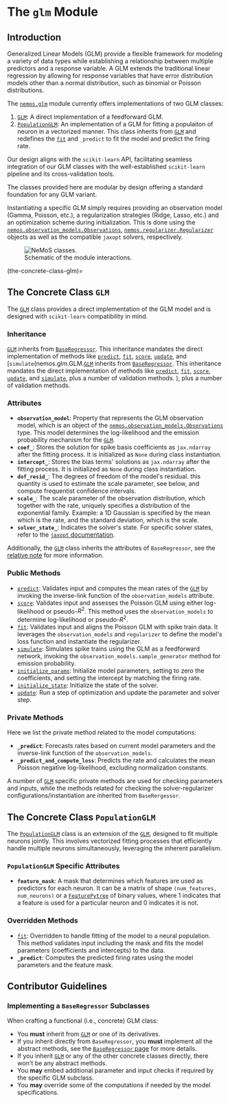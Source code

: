 # The `glm` Module

## Introduction



Generalized Linear Models (GLM) provide a flexible framework for modeling a variety of data types while establishing a relationship between multiple predictors and a response variable. A GLM extends the traditional linear regression by allowing for response variables that have error distribution models other than a normal distribution, such as binomial or Poisson distributions.

The [`nemos.glm`](nemos_glm) module currently  offers implementations of two GLM classes:

1. [`GLM`](nemos.glm.GLM): A direct implementation of a feedforward GLM.
2. [`PopulationGLM`](nemos.glm.PopulationGLM): An implementation of a GLM for fitting a populaiton of neuron in a vectorized manner. This class inherits from [`GLM`](nemos.glm.GLM) and redefines the [`fit`](nemos.glm.GLM.fit) and `_predict` to fit the model and predict the firing rate.

Our design aligns with the `scikit-learn` API, facilitating seamless integration of our GLM classes with the well-established `scikit-learn` pipeline and its cross-validation tools.

The classes provided here are modular by design offering a standard foundation for any GLM variant. 

Instantiating a specific GLM simply requires providing an observation model (Gamma, Poisson, etc.), a regularization strategies (Ridge, Lasso, etc.) and an optimization scheme during initialization. This is done using the [`nemos.observation_models.Observations`](nemos.observation_models.Observations), [`nemos.regularizer.Regularizer`](nemos.regularizer.Regularizer) objects as well as the compatible `jaxopt` solvers, respectively.


<figure markdown>
    <img src="../_static/classes_nemos.png" alt="NeMoS classes."/>
    <figcaption>Schematic of the module interactions.</figcaption>
</figure>


(the-concrete-class-glm)=
## The Concrete Class `GLM`

The [`GLM`](nemos.glm.GLM) class provides a direct implementation of the GLM model and is designed with `scikit-learn` compatibility in mind.

### Inheritance

[`GLM`](nemos.glm.GLM) inherits from [`BaseRegressor`](02-base_regressor.md). This inheritance mandates the direct implementation of methods like [`predict`](nemos.glm.GLM.predict), [`fit`](nemos.glm.GLM.fit), [`score`](nemos.glm.GLM.score), [`update`](nemos.glm.GLM.update), and [`simulate`(nemos.glm.GLM.[`GLM`](nemos.glm.GLM) inherits from [`BaseRegressor`](02-base_regressor.md). This inheritance mandates the direct implementation of methods like [`predict`](nemos.glm.GLM.predict), [`fit`](nemos.glm.GLM.fit), [`score`](nemos.glm.GLM.score), [`update`](nemos.glm.GLM.update), and [`simulate`](nemos.glm.GLM.simulate), plus a number of validation methods.
), plus a number of validation methods.

### Attributes

- **`observation_model`**: Property that represents the GLM observation model, which is an object of the [`nemos.observation_models.Observations`](nemos.observation_models.Observations) type. This model determines the log-likelihood and the emission probability mechanism for the [`GLM`](nemos.glm.GLM).
- **`coef_`**: Stores the solution for spike basis coefficients as `jax.ndarray` after the fitting process. It is initialized as `None` during class instantiation.
- **`intercept_`**: Stores the bias terms' solutions as `jax.ndarray` after the fitting process. It is initialized as `None` during class instantiation.
- **`dof_resid_`**: The degrees of freedom of the model's residual. this quantity is used to estimate the scale parameter, see below, and compute frequentist confidence intervals.
- **`scale_`**: The scale parameter of the observation distribution, which together with the rate, uniquely specifies a distribution of the exponential family. Example: a 1D Gaussian is specified by the mean which is the rate, and the standard deviation, which is the scale.
- **`solver_state_`**: Indicates the solver's state. For specific solver states, refer to the [`jaxopt` documentation](https://jaxopt.github.io/stable/index.html#).

Additionally, the [`GLM`](nemos.glm.GLM) class inherits the attributes of `BaseRegressor`, see the [relative note](02-base_regressor.md) for more information.

### Public Methods

- [`predict`](nemos.glm.GLM.predict): Validates input and computes the mean rates of the [`GLM`](nemos.glm.GLM) by invoking the inverse-link function of the `observation_models` attribute.
- [`score`](nemos.glm.GLM.score): Validates input and assesses the Poisson GLM using either log-likelihood or pseudo-$R^2$. This method uses the `observation_models` to determine log-likelihood or pseudo-$R^2$.
- [`fit`](nemos.glm.GLM.fit): Validates input and aligns the Poisson GLM with spike train data. It leverages the `observation_models` and `regularizer` to define the model's loss function and instantiate the regularizer.
- [`simulate`](nemos.glm.GLM.simulate): Simulates spike trains using the GLM as a feedforward network, invoking the `observation_models.sample_generator` method for emission probability.
- [`initialize_params`](nemos.glm.GLM.initialize_params): Initialize model parameters, setting to zero the coefficients, and setting the intercept by matching the firing rate.
- [`initialize_state`](nemos.glm.GLM.initialize_state): Initialize the state of the solver.
- [`update`](nemos.glm.GLM.update): Run a step of optimization and update the parameter and solver step.

### Private Methods

Here we list the private method related to the model computations:

- **`_predict`**: Forecasts rates based on current model parameters and the inverse-link function of the `observation_models`.
- **`_predict_and_compute_loss`**: Predicts the rate and calculates the mean Poisson negative log-likelihood, excluding normalization constants.

A number of [`GLM`](nemos.glm.GLM) specific private methods are used for checking parameters and inputs, while the methods related for checking the solver-regularizer configurations/instantiation are inherited from `BaseRergessor`.


## The Concrete Class `PopulationGLM`

The [`PopulationGLM`](nemos.glm.PopulationGLM) class is an extension of the [`GLM`](nemos.glm.GLM), designed to fit multiple neurons jointly. This involves vectorized fitting processes that efficiently handle multiple neurons simultaneously, leveraging the inherent parallelism.

### `PopulationGLM` Specific Attributes

- **`feature_mask`**: A mask that determines which features are used as predictors for each neuron. It can be a matrix of shape `(num_features, num_neurons)` or a [`FeaturePytree`](nemos.pytrees.FeaturePytree) of binary values, where 1 indicates that a feature is used for a particular neuron and 0 indicates it is not.

### Overridden Methods

- [`fit`](nemos.glm.PopulationGLM.fit): Overridden to handle fitting of the model to a neural population. This method validates input including the mask and fits the model parameters (coefficients and intercepts) to the data.
- **`_predict`**: Computes the predicted firing rates using the model parameters and the feature mask.



## Contributor Guidelines

### Implementing a `BaseRegressor` Subclasses

When crafting a functional (i.e., concrete) GLM class:

- You **must** inherit from [`GLM`](nemos.glm.GLM) or one of its derivatives.
- If you inherit directly from  `BaseRegressor`, you **must** implement all the abstract methods, see the [`BaseRegressor` page](02-base_regressor.md)  for more details.
- If you inherit [`GLM`](nemos.glm.GLM) or any of the other concrete classes directly, there won't be any abstract methods. 
- You **may** embed additional parameter and input checks if required by the specific GLM subclass.
- You **may** override some of the computations if needed by the model specifications.

